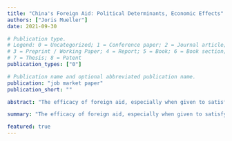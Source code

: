 ```yaml
---
title: "China's Foreign Aid: Political Determinants, Economic Effects"
authors: ["Joris Mueller"]
date: 2021-09-30

# Publication type.
# Legend: 0 = Uncategorized; 1 = Conference paper; 2 = Journal article;
# 3 = Preprint / Working Paper; 4 = Report; 5 = Book; 6 = Book section;
# 7 = Thesis; 8 = Patent
publication_types: ["0"]

# Publication name and optional abbreviated publication name.
publication: "job market paper"
publication_short: ""

abstract: "The efficacy of foreign aid, especially when given to satisfy the objectives of the donor country, is highly controversial. I study this question in the context of Chinese infrastructure aid, which has received much attention from policy makers. I build a novel project and firm-level dataset to identify determinants of Chinese aid and its economic consequences for recipient countries. I document that when there is local labor unrest in China, contracts for Chinese aid projects are given to state-owned firms in the area to boost employment. Connections between these firms and other countries mean that China's political need to moderate domestic unrest also affects the allocation of Chinese aid to other countries. I exploit the variation in the receipt of aid caused by the timing and spatial variation in local labor unrest in China to develop an instrument for estimating the causal effects of Chinese aid on recipient countries. I find large positive effects on GDP, consumption, employment and diplomatic relations."

summary: "The efficacy of foreign aid, especially when given to satisfy the objectives of the donor country, is highly controversial. I study this question in the context of Chinese infrastructure aid, which has received much attention from policy makers. I build a novel project and firm-level dataset to identify determinants of Chinese aid and its economic consequences for recipient countries. I document that when there is local labor unrest in China, contracts for Chinese aid projects are given to state-owned firms in the area to boost employment. Connections between these firms and other countries mean that China's political need to moderate domestic unrest also affects the allocation of Chinese aid to other countries. I exploit the variation in the receipt of aid caused by the timing and spatial variation in local labor unrest in China to develop an instrument for estimating the causal effects of Chinese aid on recipient countries. I find large positive effects on GDP, consumption, employment and diplomatic relations."

featured: true
---
```

